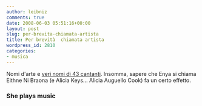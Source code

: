 ```yaml
---
author: leibniz
comments: true
date: 2008-06-03 05:51:16+00:00
layout: post
slug: per-brevita-chiamata-artista
title: Per brevità  chiamata artista
wordpress_id: 2810
categories:
- musica
---
```


Nomi d'arte e [veri nomi di 43 cantanti](http://www.sheplaysmusic.com/43-women-in-music-and-their-real-names/). Insomma, sapere che Enya si chiama Eithne Ni Braona (e Alicia Keys... Alicia Auguello Cook) fa un certo effetto.


### She plays music
